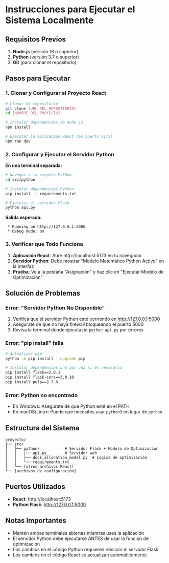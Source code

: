 
# Instrucciones para Ejecutar el Sistema Localmente

## Requisitos Previos

1. **Node.js** (versión 18 o superior)
2. **Python** (versión 3.7 o superior)
3. **Git** (para clonar el repositorio)

## Pasos para Ejecutar

### 1. Clonar y Configurar el Proyecto React

```bash
# Clonar el repositorio
git clone [URL_DEL_REPOSITORIO]
cd [NOMBRE_DEL_PROYECTO]

# Instalar dependencias de Node.js
npm install

# Ejecutar la aplicación React (en puerto 5173)
npm run dev
```

### 2. Configurar y Ejecutar el Servidor Python

**En una terminal separada:**

```bash
# Navegar a la carpeta Python
cd src/python

# Instalar dependencias Python
pip install -r requirements.txt

# Ejecutar el servidor Flask
python api.py
```

**Salida esperada:**
```
 * Running on http://127.0.0.1:5000
 * Debug mode: on
```

### 3. Verificar que Todo Funciona

1. **Aplicación React**: Abre http://localhost:5173 en tu navegador
2. **Servidor Python**: Debe mostrar "Modelo Matemático Python Activo" en la interfaz
3. **Prueba**: Ve a la pestaña "Asignación" y haz clic en "Ejecutar Modelo de Optimización"

## Solución de Problemas

### Error: "Servidor Python No Disponible"

1. Verifica que el servidor Python esté corriendo en http://127.0.0.1:5000
2. Asegúrate de que no haya firewall bloqueando el puerto 5000
3. Revisa la terminal donde ejecutaste `python api.py` por errores

### Error: "pip install" falla

```bash
# Actualizar pip
python -m pip install --upgrade pip

# Instalar dependencias una por una si es necesario
pip install flask==2.0.1
pip install flask-cors==3.0.10
pip install pulp==2.7.0
```

### Error: Python no encontrado

- En Windows: Asegúrate de que Python esté en el PATH
- En macOS/Linux: Puede que necesites usar `python3` en lugar de `python`

## Estructura del Sistema

```
proyecto/
├── src/
│   ├── python/           # Servidor Flask + Modelo de Optimización
│   │   ├── api.py        # Servidor web
│   │   ├── dock_allocation_model.py  # Lógica de optimización
│   │   └── requirements.txt
│   └── [otros archivos React]
└── [archivos de configuración]
```

## Puertos Utilizados

- **React**: http://localhost:5173
- **Python Flask**: http://127.0.0.1:5000

## Notas Importantes

- Mantén ambas terminales abiertas mientras uses la aplicación
- El servidor Python debe ejecutarse ANTES de usar la función de optimización
- Los cambios en el código Python requieren reiniciar el servidor Flask
- Los cambios en el código React se actualizan automáticamente
